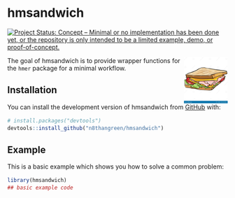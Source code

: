 
# hmsandwich

<!-- badges: start -->
[![Project Status: Concept – Minimal or no implementation has been done yet, or the repository is only intended to be a limited example, demo, or proof-of-concept.](https://www.repostatus.org/badges/latest/concept.svg)](https://www.repostatus.org/#concept)
<!-- badges: end -->
<img align="right" src="cartoon-sandwich-ham.jpg" width="100">

The goal of hmsandwich is to provide wrapper functions for the `hmer` package for a minimal workflow.

## Installation

You can install the development version of hmsandwich from [GitHub](https://github.com/) with:

``` r
# install.packages("devtools")
devtools::install_github("n8thangreen/hmsandwich")
```

## Example

This is a basic example which shows you how to solve a common problem:

``` r
library(hmsandwich)
## basic example code
```

